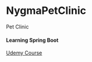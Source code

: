 # NygmaPetClinic
Pet Clinic

#### Learning Spring Boot

[Udemy Course](https://www.udemy.com/spring-framework-5-beginner-to-guru/learn/v4/content)
